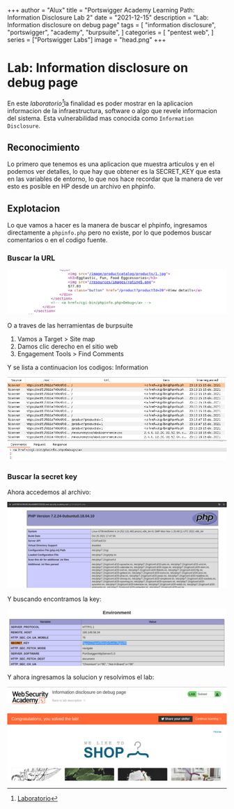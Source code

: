 +++
author = "Alux"
title = "Portswigger Academy Learning Path: Information Disclosure Lab 2"
date = "2021-12-15"
description = "Lab: Information disclosure on debug page"
tags = [
    "information disclosure",
    "portswigger",
    "academy",
    "burpsuite",
]
categories = [
    "pentest web",
]
series = ["Portswigger Labs"]
image = "head.png"
+++

# Lab: Information disclosure on debug page

En este <cite>laboratorio[^1]</cite>la finalidad es poder mostrar en la aplicacion informacion de la infraestructura, software o algo que revele informacion del sistema. Esta vulnerabilidad mas conocida como `Information Disclosure`.

## Reconocimiento

Lo primero que tenemos es una aplicacion que muestra articulos y en el podemos ver detalles, lo que hay que obtener es la SECRET_KEY que esta en las variables de entorno, lo que nos hace recordar que la manera de ver esto es posible en HP desde un archivo en phpinfo.

## Explotacion

Lo que vamos a hacer es la manera de buscar el phpinfo, ingresamos directamente a `phpinfo.php` pero no existe, por lo que podemos buscar comentarios o en el codigo fuente.

### Buscar la URL

![Comentarios en el codigo](comentario.png)

O a traves de las herramientas de burpsuite

1. Vamos a Target > Site map
2. Damos clic derecho en el sitio web
3. Engagement Tools > Find Comments

Y se lista a continuacion los codigos: Information

![Comentarios con funcion de burpsuite](burpcomment.png)

### Buscar la secret key

Ahora accedemos al archivo: 

![PHPINFO archivo](phpinfo.png)

Y buscando encontramos la key:

![Secret key en phpinfo.php](key.png)

Y ahora ingresamos la solucion y resolvimos el lab:

![Laboratorio resuelto](resuelto.png)

[^1]: [Laboratorio](https://portswigger.net/web-security/information-disclosure/exploiting/lab-infoleak-on-debug-page)